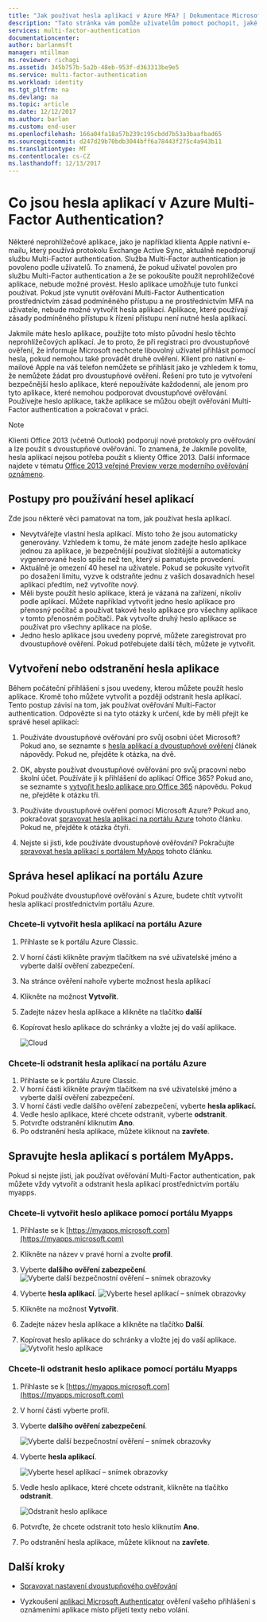 ```yaml
---
title: "Jak používat hesla aplikací v Azure MFA? | Dokumentace Microsoftu"
description: "Tato stránka vám pomůže uživatelům pomoct pochopit, jaké jsou hesla aplikací a jaké se používají s ohledem na Azure MFA."
services: multi-factor-authentication
documentationcenter: 
author: barlanmsft
manager: mtillman
ms.reviewer: richagi
ms.assetid: 345b757b-5a2b-48eb-953f-d363313be9e5
ms.service: multi-factor-authentication
ms.workload: identity
ms.tgt_pltfrm: na
ms.devlang: na
ms.topic: article
ms.date: 12/12/2017
ms.author: barlan
ms.custom: end-user
ms.openlocfilehash: 166a04fa18a57b239c195cbdd7b53a3baafbad65
ms.sourcegitcommit: d247d29b70bdb3044bff6a78443f275c4a943b11
ms.translationtype: MT
ms.contentlocale: cs-CZ
ms.lasthandoff: 12/13/2017
---
```

# <a name="what-are-app-passwords-in-azure-multi-factor-authentication"></a>Co jsou hesla aplikací v Azure Multi-Factor Authentication?
Některé neprohlížečové aplikace, jako je například klienta Apple nativní e-mailu, který používá protokolu Exchange Active Sync, aktuálně nepodporují službu Multi-Factor authentication. Služba Multi-Factor authentication je povoleno podle uživatelů. To znamená, že pokud uživatel povolen pro službu Multi-Factor authentication a že se pokoušíte použít neprohlížečové aplikace, nebude možné provést. Heslo aplikace umožňuje tuto funkci používat. Pokud jste vynutit ověřování Multi-Factor Authentication prostřednictvím zásad podmíněného přístupu a ne prostřednictvím MFA na uživatele, nebude možné vytvořit hesla aplikací. Aplikace, které používají zásady podmíněného přístupu k řízení přístupu není nutné hesla aplikací.

Jakmile máte heslo aplikace, použijte toto místo původní heslo těchto neprohlížečových aplikací. Je to proto, že při registraci pro dvoustupňové ověření, že informuje Microsoft nechcete libovolný uživatel přihlásit pomocí hesla, pokud nemohou také provádět druhé ověření. Klient pro nativní e-mailové Apple na váš telefon nemůžete se přihlásit jako je vzhledem k tomu, že nemůžete žádat pro dvoustupňové ověření. Řešení pro tuto je vytvoření bezpečnější heslo aplikace, které nepoužíváte každodenní, ale jenom pro tyto aplikace, které nemohou podporovat dvoustupňové ověřování. Používejte heslo aplikace, takže aplikace se můžou obejít ověřování Multi-Factor authentication a pokračovat v práci.

> [!NOTE]
> Klienti Office 2013 (včetně Outlook) podporují nové protokoly pro ověřování a lze použít s dvoustupňové ověřování.  To znamená, že Jakmile povolíte, hesla aplikací nejsou potřeba použít s klienty Office 2013.  Další informace najdete v tématu [Office 2013 veřejné Preview verze moderního ověřování oznámeno](https://blogs.office.com/2015/03/23/office-2013-modern-authentication-public-preview-announced/).


## <a name="how-to-use-app-passwords"></a>Postupy pro používání hesel aplikací
Zde jsou některé věci pamatovat na tom, jak používat hesla aplikací.

* Nevytvářejte vlastní hesla aplikací. Místo toho že jsou automaticky generovány. Vzhledem k tomu, že máte jenom zadejte heslo aplikace jednou za aplikace, je bezpečnější používat složitější a automaticky vygenerované heslo spíše než ten, který si pamatujete provedení.
* Aktuálně je omezení 40 hesel na uživatele. Pokud se pokusíte vytvořit po dosažení limitu, vyzve k odstraňte jednu z vašich dosavadních hesel aplikací předtím, než vytvoříte nový.
* Měli byste použít heslo aplikace, která je vázaná na zařízení, nikoliv podle aplikací. Můžete například vytvořit jedno heslo aplikace pro přenosný počítač a používat takové heslo aplikace pro všechny aplikace v tomto přenosném počítači. Pak vytvořte druhý heslo aplikace se používat pro všechny aplikace na ploše.
* Jedno heslo aplikace jsou uvedeny poprvé, můžete zaregistrovat pro dvoustupňové ověření.  Pokud potřebujete další těch, můžete je vytvořit.



## <a name="creating-and-deleting-app-passwords"></a>Vytvoření nebo odstranění hesla aplikace
Během počáteční přihlášení s jsou uvedeny, kterou můžete použít heslo aplikace.  Kromě toho můžete vytvořit a později odstranit hesla aplikací.  Tento postup závisí na tom, jak používat ověřování Multi-Factor authentication. Odpovězte si na tyto otázky k určení, kde by měli přejít ke správě hesel aplikací:

1. Používáte dvoustupňové ověřování pro svůj osobní účet Microsoft? Pokud ano, se seznamte s [hesla aplikací a dvoustupňové ověření](https://support.microsoft.com/help/12409/microsoft-account-app-passwords-two-step-verification) článek nápovědy. Pokud ne, přejděte k otázka, na dvě.

2. OK, abyste používat dvoustupňové ověřování pro svůj pracovní nebo školní účet. Používáte ji k přihlášení do aplikací Office 365? Pokud ano, se seznamte s [vytvořit heslo aplikace pro Office 365](https://support.office.com/article/Create-an-app-password-for-Office-365-3e7c860f-bda4-4441-a618-b53953ee1183) nápovědu. Pokud ne, přejděte k otázku tři.

3. Používáte dvoustupňové ověření pomocí Microsoft Azure? Pokud ano, pokračovat [spravovat hesla aplikací na portálu Azure](#manage-app-passwords-in-the-Azure-portal) tohoto článku. Pokud ne, přejděte k otázka čtyři.

4. Nejste si jisti, kde používáte dvoustupňové ověřování? Pokračujte [spravovat hesla aplikací s portálem MyApps](#manage-app-passwords-with-the-myapps-portal) tohoto článku.


## <a name="manage-app-passwords-in-the-azure-portal"></a>Správa hesel aplikací na portálu Azure
Pokud používáte dvoustupňové ověřování s Azure, budete chtít vytvořit hesla aplikací prostřednictvím portálu Azure.

### <a name="to-create-app-passwords-in-the-azure-portal"></a>Chcete-li vytvořit hesla aplikací na portálu Azure
1. Přihlaste se k portálu Azure Classic.
2. V horní části klikněte pravým tlačítkem na své uživatelské jméno a vyberte další ověření zabezpečení.
3. Na stránce ověření nahoře vyberte možnost hesla aplikací
4. Klikněte na možnost **Vytvořit**.
5. Zadejte název hesla aplikace a klikněte na tlačítko **další**
6. Kopírovat heslo aplikace do schránky a vložte jej do vaší aplikace.

   ![Cloud](./media/multi-factor-authentication-end-user-app-passwords/app2.png)


### <a name="to-delete-app-passwords-in-the-azure-portal"></a>Chcete-li odstranit hesla aplikací na portálu Azure
1. Přihlaste se k portálu Azure Classic.
2. V horní části klikněte pravým tlačítkem na své uživatelské jméno a vyberte další ověření zabezpečení.
3. V horní části vedle dalšího ověření zabezpečení, vyberte **hesla aplikací.**
4. Vedle heslo aplikace, které chcete odstranit, vyberte **odstranit**.
5. Potvrďte odstranění kliknutím **Ano**.
6. Po odstranění hesla aplikace, můžete kliknout na **zavřete**.


## <a name="manage-app-passwords-with-the-myapps-portal"></a>Spravujte hesla aplikací s portálem MyApps.
Pokud si nejste jisti, jak používat ověřování Multi-Factor authentication, pak můžete vždy vytvořit a odstranit hesla aplikací prostřednictvím portálu myapps.

### <a name="to-create-an-app-password-using-the-myapps-portal"></a>Chcete-li vytvořit heslo aplikace pomocí portálu Myapps
1. Přihlaste se k [https://myapps.microsoft.com](https://myapps.microsoft.com)
2. Klikněte na název v pravé horní a zvolte **profil**.
3. Vyberte **dalšího ověření zabezpečení**.
   ![Vyberte další bezpečnostní ověření – snímek obrazovky](./media/multi-factor-authentication-end-user-manage/myapps1.png)

4. Vyberte **hesla aplikací**.
   ![Vyberte hesel aplikací – snímek obrazovky](./media/multi-factor-authentication-end-user-app-passwords/apppass2.png)

5. Klikněte na možnost **Vytvořit**.
6. Zadejte název hesla aplikace a klikněte na tlačítko **Další**.
7. Kopírovat heslo aplikace do schránky a vložte jej do vaší aplikace.
   ![Vytvořit heslo aplikace](./media/multi-factor-authentication-end-user-app-passwords/create2.png)

### <a name="to-delete-an-app-password-using-the-myapps-portal"></a>Chcete-li odstranit heslo aplikace pomocí portálu Myapps
1. Přihlaste se k [https://myapps.microsoft.com](https://myapps.microsoft.com)
2. V horní části vyberte profil.
3. Vyberte **dalšího ověření zabezpečení**.

   ![Vyberte další bezpečnostní ověření – snímek obrazovky](./media/multi-factor-authentication-end-user-manage/myapps1.png)

4. Vyberte **hesla aplikací**.

   ![Vyberte hesel aplikací – snímek obrazovky](./media/multi-factor-authentication-end-user-app-passwords/apppass2.png)

5. Vedle heslo aplikace, které chcete odstranit, klikněte na tlačítko **odstranit**.

   ![Odstranit heslo aplikace](./media/multi-factor-authentication-end-user-app-passwords/delete1.png)

6. Potvrďte, že chcete odstranit toto heslo kliknutím **Ano**.
7. Po odstranění hesla aplikace, můžete kliknout na **zavřete**.

## <a name="next-steps"></a>Další kroky

- [Spravovat nastavení dvoustupňového ověřování](multi-factor-authentication-end-user-manage-settings.md)

- Vyzkoušení [aplikaci Microsoft Authenticator](microsoft-authenticator-app-how-to.md) ověření vašeho přihlášení s oznámeními aplikace místo přijetí texty nebo volání.
